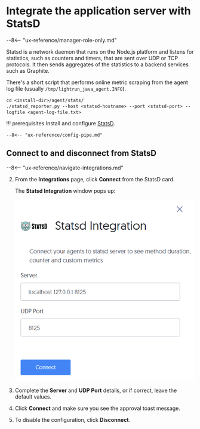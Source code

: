# Integrate the application server with StatsD


--8<-- "ux-reference/manager-role-only.md"

	 
Statsd is a network daemon that runs on the Node.js platform and listens for statistics, such as counters and timers, that are sent over UDP or TCP protocols. It then sends aggregates of the statistics to a backend services such as Graphite.

There's a short script that performs online metric scraping from the agent log file (usually `/tmp/lightrun_java_agent.INFO`).

``` {.bash}
cd <install-dir>/agent/stats/
./statsd_reporter.py --host <statsd-hostname> --port <statsd-port> --logfile <agent-log-file.txt>
```

!!! prerequisites
    Install and configure [StatsD](https://github.com/statsd/statsd).


    --8<-- "ux-reference/config-pipe.md"


## Connect to and disconnect from StatsD


--8<-- "ux-reference/navigate-integrations.md"

2. From the **Integrations** page, click **Connect** from the StatsD card.

    The **Statsd Integration** window pops up:
	
    ![StatsD Configuration -half](assets/images/statsd.png)

2. Complete the **Server** and **UDP Port** details, or if correct, leave the default values. 

3. Click **Connect** and make sure you see the approval toast message.

4. To disable the configuration, click **Disconnect**.